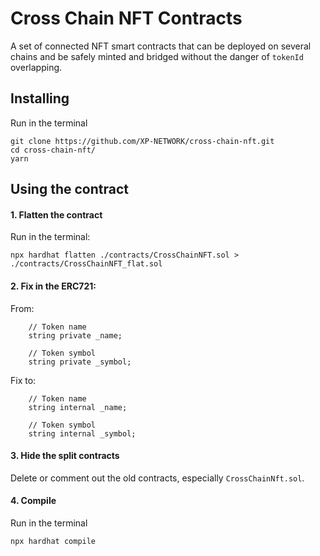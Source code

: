 # Cross Chain NFT Contracts

A set of connected NFT smart contracts that can be deployed on several chains and be safely minted and bridged without the danger of `tokenId` overlapping.

## Installing

Run in the terminal

```shell
git clone https://github.com/XP-NETWORK/cross-chain-nft.git
cd cross-chain-nft/
yarn
```

## Using the contract

#### 1. Flatten the contract

Run in the terminal:

```shell
npx hardhat flatten ./contracts/CrossChainNFT.sol > ./contracts/CrossChainNFT_flat.sol
```

#### 2. Fix in the ERC721:

From:
```solidity
    // Token name
    string private _name;

    // Token symbol
    string private _symbol;
```

Fix to:

```solidity
    // Token name
    string internal _name;

    // Token symbol
    string internal _symbol;
```

#### 3. Hide the split contracts

Delete or comment out the old contracts, especially `CrossChainNft.sol`.

#### 4. Compile

Run in the terminal

```shell
npx hardhat compile
```